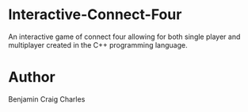 # Interactive-Connect-Four
An interactive game of connect four allowing for both single player and multiplayer created in the C++ programming language.

# Author
Benjamin Craig Charles
